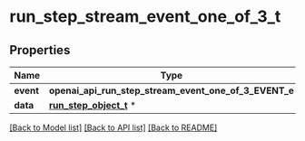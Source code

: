 # run_step_stream_event_one_of_3_t

## Properties
Name | Type | Description | Notes
------------ | ------------- | ------------- | -------------
**event** | **openai_api_run_step_stream_event_one_of_3_EVENT_e** |  | 
**data** | [**run_step_object_t**](run_step_object.md) \* |  | 

[[Back to Model list]](../README.md#documentation-for-models) [[Back to API list]](../README.md#documentation-for-api-endpoints) [[Back to README]](../README.md)



